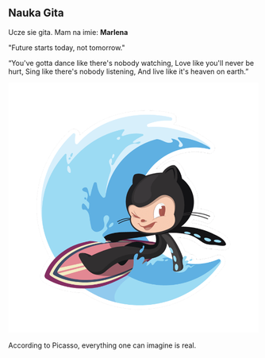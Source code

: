 ## Nauka Gita
Ucze sie gita. Mam na imie: **Marlena**

"Future starts today, not tomorrow."


“You've gotta dance like there's nobody watching,
Love like you'll never be hurt,
Sing like there's nobody listening,
And live like it's heaven on earth.” 

![tekst](https://github.com/MarlenaLena/Nauka-Gita-/blob/master/surftocat.png)

According to Picasso, everything one can imagine is real.
